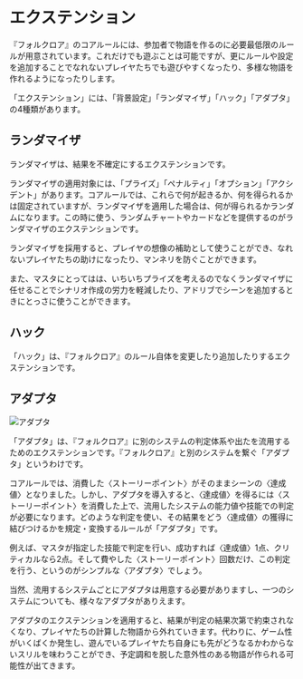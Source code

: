 # エクステンション
『フォルクロア』のコアルールには、参加者で物語を作るのに必要最低限のルールが用意されています。これだけでも遊ぶことは可能ですが、更にルールや設定を追加することでなれないプレイヤたちでも遊びやすくなったり、多様な物語を作れるようになったりします。

「エクステンション」には、「背景設定」「ランダマイザ」「ハック」「アダプタ」の4種類があります。

## ランダマイザ
ランダマイザは、結果を不確定にするエクステンションです。

ランダマイザの適用対象には、「プライズ」「ペナルティ」「オプション」「アクシデント」があります。コアルールでは、これらで何が起きるか、何を得られるかは固定されていますが、ランダマイザを適用した場合は、何が得られるかランダムになります。この時に使う、ランダムチャートやカードなどを提供するのがランダマイザのエクステンションです。

ランダマイザを採用すると、プレイヤの想像の補助として使うことができ、なれないプレイヤたちの助けになったり、マンネリを防ぐことができます。

また、マスタにとってはは、いちいちプライズを考えるのでなくランダマイザに任せることでシナリオ作成の労力を軽減したり、アドリブでシーンを追加するときにとっさに使うことができます。

## ハック
「ハック」は、『フォルクロア』のルール自体を変更したり追加したりするエクステンションです。

## アダプタ

![アダプタ](http://trpg-labo.com/rpg/forklore-adapter.png)

「アダプタ」は、『フォルクロア』に別のシステムの判定体系や出たを流用するためのエクステンションです。『フォルクロア』と別のシステムを繋ぐ「アダプタ」というわけです。

コアルールでは、消費した〈ストーリーポイント〉がそのままシーンの〈達成値〉となりました。しかし、アダプタを導入すると、〈達成値〉を得るには〈ストーリーポイント〉を消費した上で、流用したシステムの能力値や技能での判定が必要になります。どのような判定を使い、その結果をどう〈達成値〉の獲得に結びつけるかを規定・変換するルールが「アダプタ」です。

例えば、マスタが指定した技能で判定を行い、成功すれば〈達成値〉1点、クリティカルなら2点。そして費やした〈ストーリーポイント〉回数だけ、この判定を行う、というのがシンプルな〈アダプタ〉でしょう。

当然、流用するシステムごとにアダプタは用意する必要がありますし、一つのシステムについても、様々なアダプタがありえます。

アダプタのエクステンションを適用すると、結果が判定の結果次第で約束されなくなり、プレイヤたちの計算した物語から外れていきます。代わりに、ゲーム性がいくばくか発生し、遊んでいるプレイヤたち自身にも先がどうなるかわからないスリルを味わうことができ、予定調和を脱した意外性のある物語が作られる可能性が出てきます。
